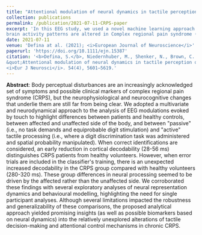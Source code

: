 ```yaml
---
title: "Attentional modulation of neural dynamics in tactile perception of complex regional pain syndrome patients"
collection: publications
permalink: /publication/2021-07-11-CRPS-paper
excerpt: 'In this EEG study, we used a novel machine learning approach to map how (i.e., where and when) 
brain activity patterns are altered in Complex regional pain syndrome (CRPS)'
date: 2021-07-11
venue: 'Defina at al. (2021); <i>European Journal of Neuroscience</i>'
paperurl: 'https://doi.org/10.1111/ejn.15387'
citation: '<b>Defina, S.</b>, Niedernhuber, M., Shenker, N., Brown, C. A., & Bekinschtein, T. A. (2021). 
&quot;Attentional modulation of neural dynamics in tactile perception of complex regional pain syndrome patients.&quot; 
<i>Eur J Neurosci</i>. 54(4), 5601–5619.'
---
```

**Abstract**:
Body perceptual disturbances are an increasingly acknowledged set of symptoms and possible clinical markers of complex 
regional pain syndrome (CRPS), but the neurophysiological and neurocognitive changes that underlie them are still far 
from being clear. We adopted a multivariate and neurodynamical approach to the analysis of EEG modulations evoked by 
touch to highlight differences between patients and healthy controls, between affected and unaffected side of the body, 
and between "passive" (i.e., no task demands and equiprobable digit stimulation) and "active" tactile processing (i.e., 
where a digit discrimination task was administered and spatial probability manipulated). When correct identifications 
are considered, an early reduction in cortical decodability (28-56 ms) distinguishes CRPS patients from healthy 
volunteers. However, when error trials are included in the classifier's training, there is an unexpected increased 
decodability in the CRPS group compared with healthy volunteers (280-320 ms). These group differences in neural 
processing seemed to be driven by the affected rather than the unaffected side. We corroborated these findings with 
several exploratory analyses of neural representation dynamics and behavioural modelling, highlighting the need for 
single participant analyses. Although several limitations impacted the robustness and generalizability of these comparisons, 
the proposed analytical approach yielded promising insights (as well as possible biomarkers based on neural dynamics) 
into the relatively unexplored alterations of tactile decision-making and attentional control mechanisms in chronic CRPS.